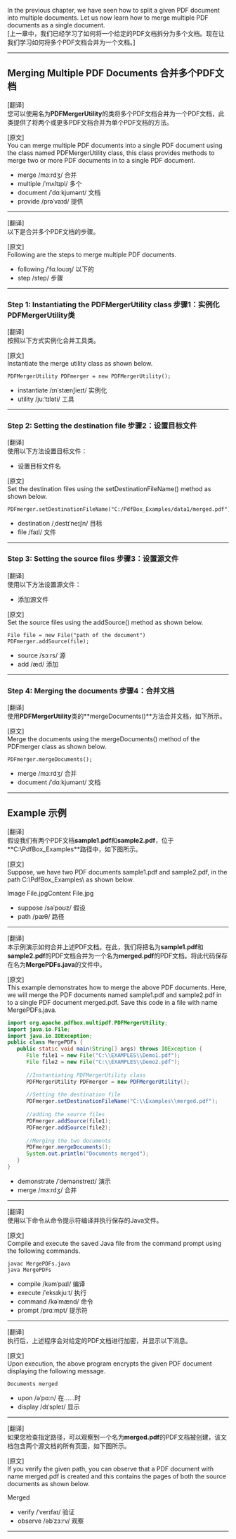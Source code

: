 In the previous chapter, we have seen how to split a given PDF document into multiple documents. Let us now learn how to merge multiple PDF documents as a single document.  
[上一章中，我们已经学习了如何将一个给定的PDF文档拆分为多个文档。现在让我们学习如何将多个PDF文档合并为一个文档。]

---

## Merging Multiple PDF Documents  合并多个PDF文档

[翻译]  
您可以使用名为**PDFMergerUtility**的类将多个PDF文档合并为一个PDF文档，此类提供了将两个或更多PDF文档合并为单个PDF文档的方法。

[原文]  
You can merge multiple PDF documents into a single PDF document using the class named PDFMergerUtility class, this class provides methods to merge two or more PDF documents in to a single PDF document.

- merge /mɜːrdʒ/ 合并
- multiple /ˈmʌltɪpl/ 多个
- document /ˈdɑːkjumənt/ 文档
- provide /prəˈvaɪd/ 提供

---

[翻译]  
以下是合并多个PDF文档的步骤。

[原文]  
Following are the steps to merge multiple PDF documents.

- following /ˈfɑːloʊɪŋ/ 以下的
- step /step/ 步骤

---

### Step 1: Instantiating the PDFMergerUtility class  步骤1：实例化PDFMergerUtility类

[翻译]  
按照以下方式实例化合并工具类。

[原文]  
Instantiate the merge utility class as shown below.

```
PDFMergerUtility PDFmerger = new PDFMergerUtility();
```

- instantiate /ɪnˈstænʃieɪt/ 实例化
- utility /juːˈtɪləti/ 工具

---

### Step 2: Setting the destination file  步骤2：设置目标文件

[翻译]  
使用以下方法设置目标文件：

- 设置目标文件名

[原文]  
Set the destination files using the setDestinationFileName() method as shown below.

```
PDFmerger.setDestinationFileName("C:/PdfBox_Examples/data1/merged.pdf");
```

- destination /ˌdestɪˈneɪʃn/ 目标
- file /faɪl/ 文件

---

### Step 3: Setting the source files  步骤3：设置源文件

[翻译]  
使用以下方法设置源文件：

- 添加源文件

[原文]  
Set the source files using the addSource() method as shown below.

```
File file = new File("path of the document")
PDFmerger.addSource(file);
```

- source /sɔːrs/ 源
- add /æd/ 添加

---

### Step 4: Merging the documents  步骤4：合并文档

[翻译]  
使用**PDFMergerUtility**类的**mergeDocuments()**方法合并文档，如下所示。

[原文]  
Merge the documents using the mergeDocuments() method of the PDFmerger class as shown below.

```
PDFmerger.mergeDocuments();
```

- merge /mɜːrdʒ/ 合并
- document /ˈdɑːkjumənt/ 文档

---

## Example 示例

[翻译]  
假设我们有两个PDF文档**sample1.pdf**和**sample2.pdf**，位于**C:\PdfBox_Examples\**路径中，如下图所示。

[原文]  
Suppose, we have two PDF documents sample1.pdf and sample2.pdf, in the path C:\PdfBox_Examples\ as shown below.

Image File.jpgContent File.jpg

- suppose /səˈpoʊz/ 假设
- path /pæθ/ 路径

---

[翻译]  
本示例演示如何合并上述PDF文档。在此，我们将把名为**sample1.pdf**和**sample2.pdf**的PDF文档合并为一个名为**merged.pdf**的PDF文档。将此代码保存在名为**MergePDFs.java**的文件中。

[原文]  
This example demonstrates how to merge the above PDF documents. Here, we will merge the PDF documents named sample1.pdf and sample2.pdf in to a single PDF document merged.pdf. Save this code in a file with name MergePDFs.java.

```java
import org.apache.pdfbox.multipdf.PDFMergerUtility; 
import java.io.File; 
import java.io.IOException;
public class MergePDFs {
   public static void main(String[] args) throws IOException {
      File file1 = new File("C:\\EXAMPLES\\Demo1.pdf");       
      File file2 = new File("C:\\EXAMPLES\\Demo2.pdf");    
		
      //Instantiating PDFMergerUtility class
      PDFMergerUtility PDFmerger = new PDFMergerUtility();
		
      //Setting the destination file
      PDFmerger.setDestinationFileName("C:\\Examples\\merged.pdf");
		
      //adding the source files
      PDFmerger.addSource(file1);
      PDFmerger.addSource(file2);
		
      //Merging the two documents
      PDFmerger.mergeDocuments();
      System.out.println("Documents merged");
   }
}
```

- demonstrate /ˈdemənstreɪt/ 演示
- merge /mɜːrdʒ/ 合并

---

[翻译]  
使用以下命令从命令提示符编译并执行保存的Java文件。

[原文]  
Compile and execute the saved Java file from the command prompt using the following commands.

```
javac MergePDFs.java 
java MergePDFs 
```

- compile /kəmˈpaɪl/ 编译
- execute /ˈeksɪkjuːt/ 执行
- command /kəˈmænd/ 命令
- prompt /prɑːmpt/ 提示符

---

[翻译]  
执行后，上述程序会对给定的PDF文档进行加密，并显示以下消息。

[原文]  
Upon execution, the above program encrypts the given PDF document displaying the following message.

```
Documents merged
```

- upon /əˈpɑːn/ 在……时
- display /dɪˈspleɪ/ 显示

---

[翻译]  
如果您检查指定路径，可以观察到一个名为**merged.pdf**的PDF文档被创建，该文档包含两个源文档的所有页面，如下图所示。

[原文]  
If you verify the given path, you can observe that a PDF document with name merged.pdf is created and this contains the pages of both the source documents as shown below.

Merged

- verify /ˈverɪfaɪ/ 验证
- observe /əbˈzɜːrv/ 观察

---